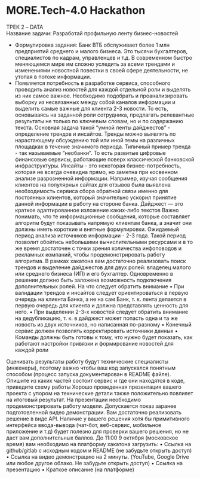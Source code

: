 # MORE.Tech-4.0 Hackathon
ТРЕК 2 – DATA  
Название задачи: Разработай профильную ленту бизнес-новостей

- Формулировка задания: Банк ВТБ обслуживает более 1 млн предприятий среднего и малого бизнеса. Это тысячи бухгалтеров, специалистов по кадрам, управленцев и т.д. В современном быстро меняющемся мире им сложно уследить за всеми трендами и изменениями новостной повестки в своей сфере деятельности, не утопая в потоке информации.
- Появляется потребность в разработке сервиса, способного проводить анализ новостей для каждой отдельной роли и выделять из них самое важное.
Необходимо подобрать и проанализировать выборку из несвязанных между собой каналов информации и выделить самые важные для клиента 2-3 новости. То есть, основываясь на заданной роли сотрудника, предлагать релевантные результаты не только по ключевым словам, но и по содержанию текста.
Основная задача такой “умной ленты дайджестов” - определение трендов и инсайтов. 
Тренды можно выявлять по нарастающему обсуждению той или иной темы на различных площадках в течение значимого периода. 
Типичный пример тренда - так называемые “необанки”. То есть развитые цифровые финансовые сервисы, работающие поверх классической банковской инфраструктуры. 
Инсайты - это некоторая бизнес-потребность, которая не всегда очевидна прямо, но заметна при косвенном анализе разрозненной информации. 
Например, изучая сообщения клиентов на популярных сайтах для отзывов была выявлена необходимость сервиса сбора обратной связи именно для постоянных клиентов, который значительно ускорил принятие данной информации в работу на стороне банка.
Дайджест — это краткое адаптированное изложение каких-либо текстов
Важно понимать, что те информационные сообщения, которые составляет алгоритм будут показывать напрямую клиентам банка, а значит они должны иметь короткие и внятные формулировки. 
Ожидаемый период анализа источников информации - 2-3 года. Такой период позволит обойтись небольшими вычислительными ресурсами и в то же время достаточен с точки зрения количества инфоповодов и рекламных компаний, чтобы продемонстрировать работу алгоритма.
В рамках хакатона вам достаточно реализовать поиск трендов и выделение дайджестов для двух ролей: владелец малого или среднего бизнеса (ИП) и его бухгалтер.  Одновременно в решении должно быть заложена возможность подключения дополнительных ролей.
На что следует обратить внимание
    • При валидации трендов и инсайтов следует ориентироваться в первую очередь на клиента Банка, а не на сам Банк, т. к. лента делается в первую очередь для клиента и должна представлять ценность для него.
    • При выделении 2-3-х новостей следует обратить внимание на дедубликацию, т. к. в дайджест может попасть одна и та же новость из двух источников, но написанная по-разному
    • Конечный сервис должен позволять корректировать источники данных
    • Команды должны быть готовы к тому, что нужно будет показать, как работают настройки привязки и формирование новостей для каждой роли

Оценивать результаты работу будут технические специалисты (инженеры), поэтому важно чтобы ваш код запускался понятным способом (процесс запуска документирован в README файле). Опишите из каких частей состоит сервис и где они находятся в коде, приведите схему работы
Хорошо проведенная презентация вашего проекта с упором на технические детали также положительно повлияет на итоговый результат. На презентации необходимо продемонстрировать работу модели. Допускается показ заранее подготовленной видео демонстрации. 
Вам достаточно реализовать решение в виде API. Наличие у вашего решения хотя бы примитивного интерфейса ввода-вывода (чат-бот, веб-сервис, мобильное приложение и т.д) будет полезно для проверки вашего решения, но не даст вам дополнительных баллов.
До 11:00 9 октября (московское время) вам необходимо на платформу хакатона загрузить: 
    • Ссылка на github/gitlab с исходным кодом и README (не забудьте открыть доступ)
    • Ссылка на видео демонстрацию на 2 минуты. (YouTube, Google Drive или любое другое облако. Не забудьте открыть доступ)
    • Ссылка на презентацию
    • Краткое описание (на платформе)
